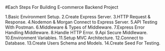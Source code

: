 #Each Steps For Building E-commerce Backend Project

1.Basic Environment Setup.
2.Create Express Server.
3.HTTP Request & Response.
4.Nodemon & Morgan Connect to Express Server.
5.API Testing With Postman.
6.Middleware & Types of Middleware.
7.Express Error Handling Middleware.
8.Handle HTTP Error.
9.Api Secure Middleware.
10.Environment Variables.
11.Setup MVC Architecture.
12.Connect to Database.
13.Create Users Schema and Models.
14.Create Seed For Testing.